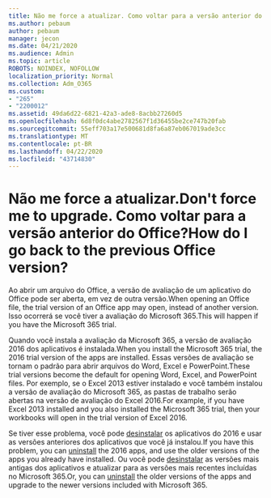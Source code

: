 ```yaml
---
title: Não me force a atualizar. Como voltar para a versão anterior do Office?
ms.author: pebaum
author: pebaum
manager: jecon
ms.date: 04/21/2020
ms.audience: Admin
ms.topic: article
ROBOTS: NOINDEX, NOFOLLOW
localization_priority: Normal
ms.collection: Adm_O365
ms.custom:
- "265"
- "2200012"
ms.assetid: 49da6d22-6821-42a3-ade8-8acbb27260d5
ms.openlocfilehash: 6d8f0dc4abe2782567f1d36455be2ce747b20fab
ms.sourcegitcommit: 55eff703a17e500681d8fa6a87eb067019ade3cc
ms.translationtype: MT
ms.contentlocale: pt-BR
ms.lasthandoff: 04/22/2020
ms.locfileid: "43714830"
---
```

# <a name="dont-force-me-to-upgrade-how-do-i-go-back-to-the-previous-office-version"></a><span data-ttu-id="efda8-103">Não me force a atualizar.</span><span class="sxs-lookup"><span data-stu-id="efda8-103">Don't force me to upgrade.</span></span> <span data-ttu-id="efda8-104">Como voltar para a versão anterior do Office?</span><span class="sxs-lookup"><span data-stu-id="efda8-104">How do I go back to the previous Office version?</span></span>

<span data-ttu-id="efda8-105">Ao abrir um arquivo do Office, a versão de avaliação de um aplicativo do Office pode ser aberta, em vez de outra versão.</span><span class="sxs-lookup"><span data-stu-id="efda8-105">When opening an Office file, the trial version of an Office app may open, instead of another version.</span></span> <span data-ttu-id="efda8-106">Isso ocorrerá se você tiver a avaliação do Microsoft 365.</span><span class="sxs-lookup"><span data-stu-id="efda8-106">This will happen if you have the Microsoft 365 trial.</span></span>
  
<span data-ttu-id="efda8-107">Quando você instala a avaliação da Microsoft 365, a versão de avaliação 2016 dos aplicativos é instalada.</span><span class="sxs-lookup"><span data-stu-id="efda8-107">When you install the Microsoft 365 trial, the 2016 trial version of the apps are installed.</span></span> <span data-ttu-id="efda8-108">Essas versões de avaliação se tornam o padrão para abrir arquivos do Word, Excel e PowerPoint.</span><span class="sxs-lookup"><span data-stu-id="efda8-108">These trial versions become the default for opening Word, Excel, and PowerPoint files.</span></span> <span data-ttu-id="efda8-109">Por exemplo, se o Excel 2013 estiver instalado e você também instalou a versão de avaliação do Microsoft 365, as pastas de trabalho serão abertas na versão de avaliação do Excel 2016.</span><span class="sxs-lookup"><span data-stu-id="efda8-109">For example, if you have Excel 2013 installed and you also installed the Microsoft 365 trial, then your workbooks will open in the trial version of Excel 2016.</span></span>
  
<span data-ttu-id="efda8-110">Se tiver esse problema, você pode [desinstalar](https://support.office.com/article/9dd49b83-264a-477a-8fcc-2fdf5dbf61d8.aspx) os aplicativos do 2016 e usar as versões anteriores dos aplicativos que você já instalou.</span><span class="sxs-lookup"><span data-stu-id="efda8-110">If you have this problem, you can [uninstall](https://support.office.com/article/9dd49b83-264a-477a-8fcc-2fdf5dbf61d8.aspx) the 2016 apps, and use the older versions of the apps you already have installed.</span></span> <span data-ttu-id="efda8-111">Ou você pode [desinstalar](https://support.office.com/article/9dd49b83-264a-477a-8fcc-2fdf5dbf61d8.aspx) as versões mais antigas dos aplicativos e atualizar para as versões mais recentes incluídas no Microsoft 365.</span><span class="sxs-lookup"><span data-stu-id="efda8-111">Or, you can [uninstall](https://support.office.com/article/9dd49b83-264a-477a-8fcc-2fdf5dbf61d8.aspx) the older versions of the apps and upgrade to the newer versions included with Microsoft 365.</span></span>
